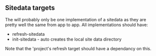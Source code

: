 Sitedata targets
----------------

The will probably only be one implementation of a sitedata as they are
pretty well the same from app to app. All implementations should have:

* refresh-sitedata
* init-sitedata - auto creates the local site data directory

Note that the 'project's refresh target should have a dependancy on this.


